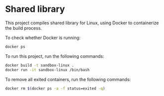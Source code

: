 # Shared library

This project compiles shared library for Linux, using Docker to containerize the build process.

To check whether Docker is running:

```bash
docker ps
```

To run this project, run the following commands:

```bash
docker build -t sandbox-linux .
docker run -it sandbox-linux /bin/bash
```

To remove all exited containers, run the following commands:

```bash
docker rm $(docker ps -a -f status=exited -q)
```
